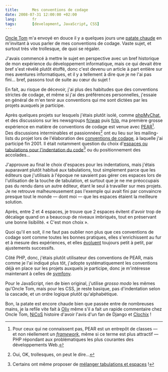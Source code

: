 ```yaml
--- 
title:      Mes conventions de codage 
date: 2008-07-31 12:00:00 +02:00
lang:       fr 
tags:       [development, JavaScript, CSS]
---
```


[Oncle Tom](http://case.oncle-tom.net/) m'a envoyé en douce il y a quelques jours une [patate chaude](http://case.oncle-tom.net/2008/07/23/conventions-de-programmation-necessaire-maturite/) en m'invitant à vous parler de mes conventions de codage. Vaste sujet, et surtout très vite trollesque, de quoi se régaler.

J'avais commencé à mettre le sujet en perspective avec un bref historique de mon expérience du développement informatique, mais ce qui devait être bref s'est révélé plutôt étoffé, donc c'est devenu un article à part entière sur mes aventures informatiques, et il y a tellement à dire que je ne l'ai pas fini… bref, passons tout de suite au cœur du sujet !

En fait, au risque de décevoir, j'ai plus des habitudes que des conventions strictes de codage, et même si j'ai des préférences personnelles, j'essaie en général de m'en tenir aux conventions qui me sont dictées par les projets auxquels je participe.

Après quelques projets sur lesquels j'étais plutôt isolé, comme [phpMyChat](http://sourceforge.net/projects/phpmychat/), et des discussions sur les newsgroups [fciwap](news://fr.comp.internet.www.auteurs.php) puis [fclp](news://fr.comp.lang.php), ma première grosse expérience en matière de conventions de codage est venue avec [PEAR](/2001/05/une-introduction-a-pear.html)[^1]. Des discussions interminables et passionnées[^2] ont eu lieu sur les mailing-lists du projet lors de l'élaboration des [conventions de codage](http://pear.php.net/manual/fr/standards.php), à laquelle j'ai participé fin 2001. Il était notamment question du choix d'[espaces ou tabulations pour l'indentation du code](http://article.gmane.org/gmane.comp.php.pear.devel/359)[^3] ou du positionnement des accolades…

J'approuve au final le choix d'espaces pour les indentations, mais j'étais auparavant plutôt habitué aux tabulations, tout simplement parce que les éditeurs que j'utilisais à l'époque ne savaient pas gérer ces espaces lors de l'utilisation de la touche de tabulation, et surtout que je ne me préoccupais pas du rendu dans un autre éditeur, étant le seul à travailler sur mes projets. Je ne retrouve malheureusement pas l'exemple qui avait fini par convaincre presque tout le monde — dont moi — que les espaces étaient la meilleure solution.

Après, entre 2 et 4 espaces, je trouve que 2 espaces évitent d'avoir trop de décalage quand on a beaucoup de niveaux imbriqués, tout en préservant une bonne lisibilité. « C'est mon choix ».

Quoi qu'il en soit, il ne faut pas oublier non plus que ces conventions de codage sont comme toutes les bonnes pratiques, elles s'enrichissent au fur et à mesure des expériences, et elles [évoluent](http://pear.php.net/manual/fr/pear2cs.php) toujours petit à petit, par ajustements successifs.

Côté PHP, donc, j'étais plutôt utilisateur des conventions de PEAR, mais comme je l'ai indiqué plus tôt, j'adopte systématiquement les conventions déjà en place sur les projets auxquels je participe, donc je m'intéresse maintenant à celles de [symfony](http://www.clever-age.com/veille/blog/tags/symfony/).

Pour le JavaScript, rien de bien original, j'utilise *grosso modo* les mêmes qu'Oncle Tom, mais pour les CSS, je reste basique, pas d'indentation selon la cascade, et un ordre logique plutôt qu'alphabétique.

Bon, la patate est encore chaude bien que passée entre de nombreuses mains, je la refile vite fait à [Oliv](http://www.glagla.org/weblog/) même s'il a fait un rapide commentaire chez Oncle Tom, [NiCoS](http://www.unelectronlibre.info/) histoire d'avoir l'avis d'un fan de Django et [Clochix](http://www.clochix.net/) !

[^1]: Pour ceux qui ne connaissent pas, PEAR est un entrepôt de classes — et non réellement un [*framework*](http://blog.clever-age.com/fr/tag/framework/), même si ce terme est plus attractif — PHP répondant aux problématiques les plus courantes des développements Web.

[^2]: Oui, OK, trollesques, on peut le dire…

[^3]: Certains ont même proposer de [mélanger tabulations et espaces](http://article.gmane.org/gmane.comp.php.pear.devel/378) !
